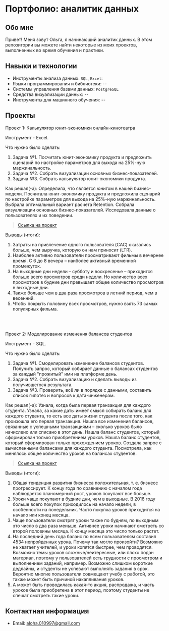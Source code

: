 # Портфолио: аналитик данных

## Обо мне 
Привет! Меня зовут Ольга, я начинающий аналитик данных. 
В этом репозитории вы можете найти некоторые из моих проектов, выполненных во время обучения и практики.
<br>


## Навыки и технологии
- Инструменты анализа данных: ``SQL``, ``Excel``: 
- Языки программирования и библиотеки: --
- Системы управления базами данных: ``PostgreSQL``
- Средства визуализации данных: --
- Инструменты для машинного обучения: --


## Проекты

<p> Проект 1: Калькулятор юнит-экономики онлайн-кинотеатра</p>

<p> Инструмент - Excel.</p>

<p>Что нужно было сделать:<p>
<ol>
  <li>Задача №1. Посчитать юнит-экономику продукта и предложить сценарий по настройке параметров для выхода на 25%-ную маржинальность.</li>
  <li>Задача №2. Собрать визуализации основных бизнес-показателей.</li>
   <li>Задача №3. Собрать калькулятор юнит-экономики продукта.</li>
</ol>

<p>Как решал(-а): Определила, что является юнитом в нашей бизнес-модели. Посчитала юнит-экономику продукта и предложила сценарий по настройке параметров для выхода на 25%-ную маржинальность. Выбрала оптимальный вариант расчета Retention. Собрала визуализации основных бизнес-показателей. Исследовала данные о пользователях и их поведении.<p>

> <a href="https://github.com/Olga-Gud/data-analytics-projects/blob/main/%D0%AE%D0%BD%D0%B8%D1%82-%D1%8D%D0%BA%D0%BE%D0%BD%D0%BE%D0%BC%D0%B8%D0%BA%D0%B0%20%D0%BE%D0%BD%D0%BB%D0%B0%D0%B9%D0%BD-%D0%BA%D0%B8%D0%BD%D0%BE%D1%82%D0%B5%D0%B0%D1%82%D1%80%D0%B0.xlsx">Ссылка на проект</a>
  
<p>Выводы (итоги):<p>
<ol>
  <li>Затраты на привлечение одного пользователя (CAC) оказались больше, чем выручка, которую он нам приносит (LTR).</li>
  <li>Наиболее активно пользователи просматривают фильмы в вечернее время. С 6 до 8 вечера – наиболее активный временной промежуток.</li>
  <li>На выходные дни недели – субботу и воскресенье – приходится больше всего просмотров среди недели. Но количество всех просмотров в будние дни превышает общее количество просмотров в выходные дни. </li>
  <li>Также больше чем в два раза просмотров в летний период, чем в весенний.</li>
  <li>Чтобы покрыть половину всех просмотров, нужно взять 73 самых популярных фильма.</li>
</ol>
<br> 

<br> 

<p>Проект 2: Моделирование изменения балансов студентов</p> 

<p>Инструмент - SQL.</p> 

<p>Что нужно было сделать:<p>
<ol>
  <li>Задача №1. Смоделировать изменение балансов студентов. Получить запрос, который собирает данные о балансах студентов за каждый "прожитый" ими на платформе день.</li>
  <li>Задача №2. Собрать визуализацию и сделать выводы из получившегося результата.</li>
   <li>Задача №3. Проверить, всё ли в порядке с данными, составить список гипотез и вопросов к дата-инженерам. </li>
</ol>

<p>Как решал(-а): Узнала, когда была первая транзакция для каждого студента. Узнала, за какие даты имеет смысл собирать баланс для каждого студента, то есть все даты жизни студента после того, как произошла его первая транзакция. Нашла все изменения балансов, связанные с успешными транзакциями – сколько уроков было начислено или списано в этот день. Нашла баланс студентов, который сформирован только приобретением уроков. Нашла баланс студентов, который сформирован только прохождением уроков. Создала запрос с вычисленными балансами для каждого студента. Посмотрела, как менялось общее количество уроков на балансах студентов.<p>

> <a href="https://github.com/Olga-Gud/data-analytics-projects/blob/main/%D0%9C%D0%BE%D0%B4%D0%B5%D0%BB%D0%B8%D1%80%D0%BE%D0%B2%D0%B0%D0%BD%D0%B8%D0%B5%20%D0%B8%D0%B7%D0%BC%D0%B5%D0%BD%D0%B5%D0%BD%D0%B8%D1%8F%20%D0%B1%D0%B0%D0%BB%D0%B0%D0%BD%D1%81%D0%BE%D0%B2%20%D1%81%D1%82%D1%83%D0%B4%D0%B5%D0%BD%D1%82%D0%BE%D0%B2.xlsx">Ссылка на проект</a>
 
 <p>Выводы (итоги):<p>
<ol>
  <li>Общая тенденция развития бизнесса положительная, т. е. бизнесс прогрессирует. К концу года по сравнению с началом года наблюдается планомерный рост, уроков покупают все больше.</li>
  <li>Уроки чаще покупают в будние дни, чем в выходные. В 2016 году больше всего покупок приходилось на начало недели, в особенности на понедельник. Часто покупка уроков приходится на начало или конец месяца.</li>
 <li>Чаще пользователи смотрят уроки также по будням, по выходным это число в два раза меньше. Активнее уроки начинают смотреть со второй половины месяца. К концу месяца это число только растет.</li>
 <li>На последний день года баланс по всем пользователям составил 4534 непройденных урока. Почему так могло произойти? Возможно не хватает учителей, и уроки копятся быстрее, чем проводятся. Возможно темы уроков сложные/неитересные, или плохо подан материал, поэтому у пользователей есть трудности с просмотром и выполнением заданий, например. Возможно слишком короткие дедлайны, и студенты не успевают выполнять задания в срок. Вероятно многие пользователи совмещают учебу с работой, это также может быть причиной накапливания уроков.</li>
 <li>А может быть проводилась какая-то акция, распродажа, и часть уроков была приобретена в этот период, поэтому студенты не спешат смотреть такие уроки.</li>
 

  
</ol>

## Контактная информация
- Email: aloha.010997@gmail.com
